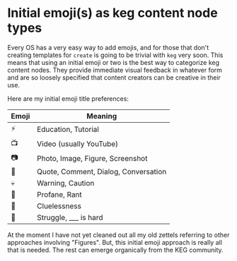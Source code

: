 # Initial emoji(s) as keg content node types

Every OS has a very easy way to add emojis, and for those that don't creating templates for `create` is going to be trivial with `keg` very soon. This means that using an initial emoji or two is the best way to categorize keg content nodes. They provide immediate visual feedback in whatever form and are so loosely specified that content creators can be creative in their use.

Here are my initial emoji title preferences:

| Emoji | Meaning |
|   -   | - |
|  ⚡   | Education, Tutorial |
|  📺   | Video (usually YouTube) |
|  📷   | Photo, Image, Figure, Screenshot |
|  💬   | Quote, Comment, Dialog, Conversation |
|  💀   | Warning, Caution |
|  🤬   | Profane, Rant |
|  🤦   | Cluelessness |
|  💢   | Struggle, ___ is hard |

At the moment I have not yet cleaned out all my old zettels referring to other approaches involving "Figures". But, this initial emoji approach is really all that is needed. The rest can emerge organically from the KEG community.
